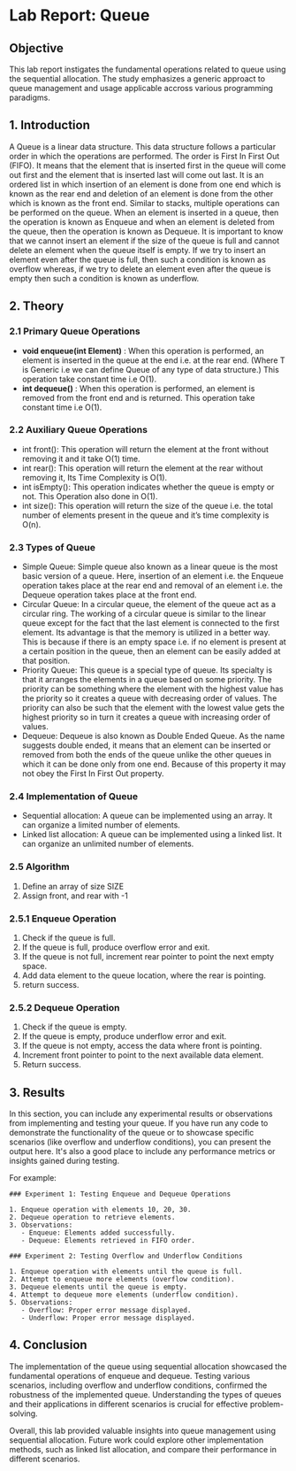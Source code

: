 
# Lab Report: Queue

## Objective

This lab report instigates the fundamental operations related to queue using the sequential allocation. The study emphasizes a generic approact to queue management and usage applicable accross various programming paradigms.

## 1. Introduction

A Queue is a linear data structure. This data structure follows a particular order in which the operations are performed. The order is First In First Out (FIFO). It means that the element that is inserted first in the queue will come out first and the element that is inserted last will come out last. It is an ordered list in which insertion of an element is done from one end which is known as the rear end and deletion of an element is done from the other which is known as the front end. Similar to stacks, multiple operations can be performed on the queue. When an element is inserted in a queue, then the operation is known as Enqueue and when an element is deleted from the queue, then the operation is known as Dequeue.  It is important to know that we cannot insert an element if the size of the queue is full and cannot delete an element when the queue itself is empty. If we try to insert an element even after the queue is full, then such a condition is known as overflow whereas, if we try to delete an element even after the queue is empty then such a condition is known as underflow.

## 2. Theory

### 2.1 Primary Queue Operations

- **void enqueue(int Element)** : When this operation is performed, an element is inserted in the queue at the end i.e. at the rear end. (Where T is Generic i.e we can define Queue of any type of data structure.) This operation take constant time i.e O(1).
- **int dequeue()** :  When this operation is performed, an element is removed from the front end and is returned. This operation take constant time i.e O(1).

### 2.2 Auxiliary Queue Operations

- int front(): This operation will return the element at the front without removing it and it take O(1) time.
- int rear(): This operation will return the element at the rear without removing it, Its Time Complexity is O(1).
- int isEmpty(): This operation indicates whether the queue is empty or not. This Operation also done in O(1).
- int size(): This operation will return the size of the queue i.e. the total number of elements present in the queue and it’s time complexity is O(n).

### 2.3 Types of Queue

- Simple Queue: Simple queue also known as a linear queue is the most basic version of a queue. Here, insertion of an element i.e. the Enqueue operation takes place at the rear end and removal of an element i.e. the Dequeue operation takes place at the front end.
- Circular Queue:  In a circular queue, the element of the queue act as a circular ring. The working of a circular queue is similar to the linear queue except for the fact that the last element is connected to the first element. Its advantage is that the memory is utilized in a better way. This is because if there is an empty space i.e. if no element is present at a certain position in the queue, then an element can be easily added at that position.
- Priority Queue: This queue is a special type of queue. Its specialty is that it arranges the elements in a queue based on some priority. The priority can be something where the element with the highest value has the priority so it creates a queue with decreasing order of values. The priority can also be such that the element with the lowest value gets the highest priority so in turn it creates a queue with increasing order of values.
- Dequeue: Dequeue is also known as Double Ended Queue. As the name suggests double ended, it means that an element can be inserted or removed from both the ends of the queue unlike the other queues in which it can be done only from one end. Because of this property it may not obey the First In First Out property.

### 2.4 Implementation of Queue

- Sequential allocation: A queue can be implemented using an array. It can organize a limited number of elements.
- Linked list allocation:  A queue can be implemented using a linked list. It can organize an unlimited number of elements.

### 2.5 Algorithm

1. Define an array of size SIZE
2. Assign front, and rear with -1

### 2.5.1 Enqueue Operation

1. Check if the queue is full.
2. If the queue is full, produce overflow error and exit.
3. If the queue is not full, increment rear pointer to point the next empty space.
4. Add data element to the queue location, where the rear is pointing.
5. return success.

### 2.5.2 Dequeue Operation

1. Check if the queue is empty.
2. If the queue is empty, produce underflow error and exit.
3. If the queue is not empty, access the data where front is pointing.
4. Increment front pointer to point to the next available data element.
5. Return success.

## 3. Results

In this section, you can include any experimental results or observations from implementing and testing your queue. If you have run any code to demonstrate the functionality of the queue or to showcase specific scenarios (like overflow and underflow conditions), you can present the output here. It's also a good place to include any performance metrics or insights gained during testing.

For example:

```plaintext
### Experiment 1: Testing Enqueue and Dequeue Operations

1. Enqueue operation with elements 10, 20, 30.
2. Dequeue operation to retrieve elements.
3. Observations:
   - Enqueue: Elements added successfully.
   - Dequeue: Elements retrieved in FIFO order.

### Experiment 2: Testing Overflow and Underflow Conditions

1. Enqueue operation with elements until the queue is full.
2. Attempt to enqueue more elements (overflow condition).
3. Dequeue elements until the queue is empty.
4. Attempt to dequeue more elements (underflow condition).
5. Observations:
   - Overflow: Proper error message displayed.
   - Underflow: Proper error message displayed.
```


## 4. Conclusion

The implementation of the queue using sequential allocation showcased the fundamental operations of enqueue and dequeue. Testing various scenarios, including overflow and underflow conditions, confirmed the robustness of the implemented queue. Understanding the types of queues and their applications in different scenarios is crucial for effective problem-solving.

Overall, this lab provided valuable insights into queue management using sequential allocation. Future work could explore other implementation methods, such as linked list allocation, and compare their performance in different scenarios.
